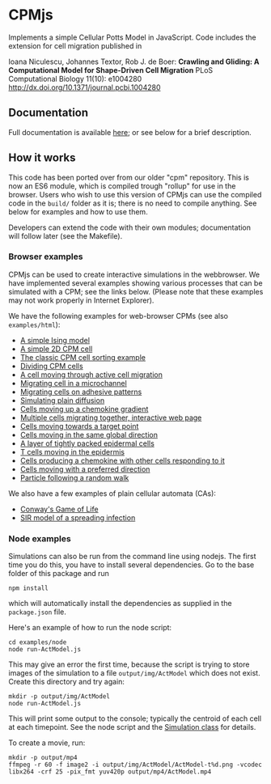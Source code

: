 # CPMjs

Implements a simple Cellular Potts Model in JavaScript. Code includes the extension for cell migration published in 

Ioana Niculescu, Johannes Textor, Rob J. de Boer:
__Crawling and Gliding: A Computational Model for Shape-Driven Cell Migration__
PLoS Computational Biology 11(10): e1004280
http://dx.doi.org/10.1371/journal.pcbi.1004280

## Documentation

Full documentation is available [here](https://ingewortel.github.io/cpmjs.github.io); or
see below for a brief description.

## How it works

This code has been ported over from our older "cpm" repository. This is now an ES6 module, 
which is compiled trough "rollup" for use in the browser. Users who wish to use this version
of CPMjs can use the compiled code in the `build/` folder as it is; there is no
need to compile anything. See below for examples and how to use them.

Developers can extend the code with their own modules; documentation will follow later
(see the Makefile).

### Browser examples

CPMjs can be used to create interactive simulations in the webbrowser. We have implemented
several examples showing various processes that can be simulated with a CPM; see the
links below. (Please note that these examples may not work properly in Internet Explorer). 

We have the following examples for web-browser CPMs (see also `examples/html`):

* [A simple Ising model](https://ingewortel.github.io/cpmjs.github.io/examples/IsingModel.html)
* [A simple 2D CPM cell](https://ingewortel.github.io/cpmjs.github.io/examples/SingleCell.html)
* [The classic CPM cell sorting example](https://ingewortel.github.io/cpmjs.github.io/examples/Cellsorting.html)
* [Dividing CPM cells](https://ingewortel.github.io/cpmjs.github.io/examples/CellDivision.html)
* [A cell moving through active cell migration](https://ingewortel.github.io/cpmjs.github.io/examples/ActModel.html)
* [Migrating cell in a microchannel](https://ingewortel.github.io/cpmjs.github.io/examples/Microchannel.html)
* [Migrating cells on adhesive patterns](https://ingewortel.github.io/cpmjs.github.io/examples/ActOnMicroPattern.html)
* [Simulating plain diffusion](https://ingewortel.github.io/cpmjs.github.io/examples/Diffusion.html)
* [Cells moving up a chemokine gradient](https://ingewortel.github.io/cpmjs.github.io/examples/Chemotaxis.html)
* [Multiple cells migrating together, interactive web page](https://ingewortel.github.io/cpmjs.github.io/examples/CollectiveMigration.html)
* [Cells moving towards a target point](https://ingewortel.github.io/cpmjs.github.io/examples/DirectedMotionTargetPoint.html)
* [Cells moving in the same global direction](https://ingewortel.github.io/cpmjs.github.io/examples/DirectedMotionLinear.html)
* [A layer of tightly packed epidermal cells](https://ingewortel.github.io/cpmjs.github.io/examples/Epidermis.html)
* [T cells moving in the epidermis](https://ingewortel.github.io/cpmjs.github.io/examples/EpidermisWithTCells.html)
* [Cells producing a chemokine with other cells responding to it](https://ingewortel.github.io/cpmjs.github.io/examples/ManyCellsDiffusion.html)
* [Cells moving with a preferred direction](https://ingewortel.github.io/cpmjs.github.io/examples/ManyCellsPrefDir.html)
* [Particle following a random walk](https://ingewortel.github.io/cpmjs.github.io/examples/RandomWalk.html)


We also have a few examples of plain cellular automata (CAs):

* [Conway's Game of Life](https://ingewortel.github.io/cpmjs.github.io/examples/GameOfLife.html)
* [SIR model of a spreading infection](https://ingewortel.github.io/cpmjs.github.io/examples/SIR.html)

### Node examples

Simulations can also be run from the command line using nodejs. The first time you do this,
you have to install several dependencies. Go to the base folder of this package and run

```
npm install
```

which will automatically install the dependencies as supplied in the `package.json` file.

Here's an example of how to run the node script:

```
cd examples/node
node run-ActModel.js
```

This may give an error the first time, because the script is trying to store images of
the simulation to a file `output/img/ActModel` which does not exist. Create this directory
and try again:

``` 
mkdir -p output/img/ActModel
node run-ActModel.js
```

This will print some output to the console; typically the centroid of each 
cell at each timepoint. See the node script and the 
[Simulation class](https://ingewortel.github.io/cpmjs.github.io/class/src/simulation/Simulation.js~Simulation.html)
for details.


To create a movie, run:
```
mkdir -p output/mp4
ffmpeg -r 60 -f image2 -i output/img/ActModel/ActModel-t%d.png -vcodec libx264 -crf 25 -pix_fmt yuv420p output/mp4/ActModel.mp4
```
